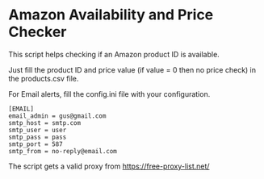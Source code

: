 # Amazon Availability and Price Checker

This script helps checking if an Amazon product ID is available.

Just fill the product ID and price value (if value = 0 then no price check) in the products.csv file.

For Email alerts, fill the config.ini file with your configuration.

```
[EMAIL]
email_admin = gus@gmail.com
smtp_host = smtp.com
smtp_user = user
smtp_pass = pass
smtp_port = 587
smtp_from = no-reply@email.com
```

The script gets a valid proxy from https://free-proxy-list.net/
